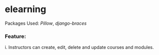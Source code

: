 # elearning

Packages Used:
*Pillow*, *django-braces*


### Feature:

i. Instructors can create, edit, delete and update courses and modules.







